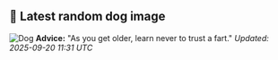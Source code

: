 ## 🐶 Latest random dog image
![Dog](https://images.dog.ceo/breeds/greyhound-italian/n02091032_1574.jpg)
**Advice:** "As you get older, learn never to trust a fart."
*Updated: 2025-09-20 11:31 UTC*
